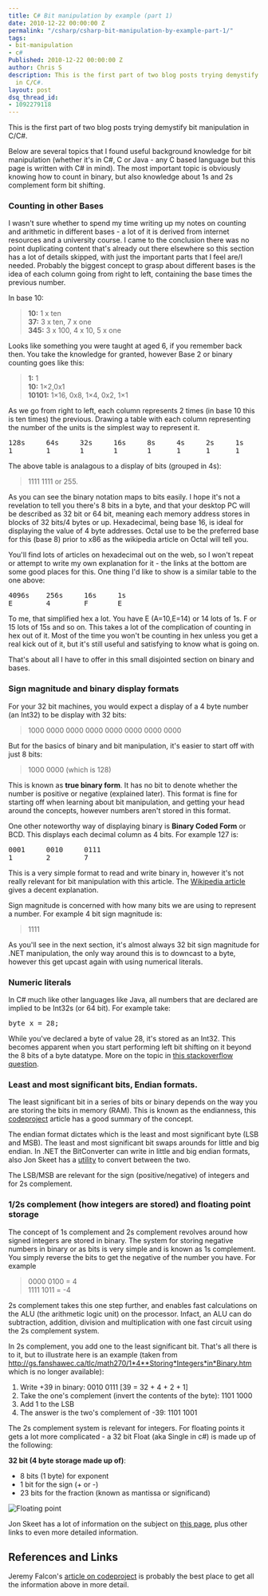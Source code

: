 ```yaml
---
title: C# Bit manipulation by example (part 1)
date: 2010-12-22 00:00:00 Z
permalink: "/csharp/csharp-bit-manipulation-by-example-part-1/"
tags:
- bit-manipulation
- c#
Published: 2010-12-22 00:00:00 Z
author: Chris S
description: This is the first part of two blog posts trying demystify bit manipulation
  in C/C#.
layout: post
dsq_thread_id:
- 1092279118
---
```


This is the first part of two blog posts trying demystify bit manipulation in C/C#.

Below are several topics that I found useful background knowledge for bit manipulation (whether it's in C#, C or Java - any C based language but this page is written with C# in mind). The most important topic is obviously knowing how to count in binary, but also knowledge about 1s and 2s complement form bit shifting.

<!--more-->

### Counting in other Bases

I wasn't sure whether to spend my time writing up my notes on counting and arithmetic in different bases - a lot of it is derived from internet resources and a university course. I came to the conclusion there was no point duplicating content that's already out there elsewhere so this section has a lot of details skipped, with just the important parts that I feel are/I needed. Probably the biggest concept to grasp about different bases is the idea of each column going from right to left, containing the base times the previous number.

In base 10:

> **10:** 1 x ten   
> **37:** 3 x ten, 7 x one   
> **345:** 3 x 100, 4 x 10, 5 x one 

Looks like something you were taught at aged 6, if you remember back then. You take the knowledge for granted, however Base 2 or binary counting goes like this:

> **1:** 1   
> **10:** 1&#215;2,0x1   
> **10101:** 1&#215;16, 0x8, 1&#215;4, 0x2, 1&#215;1 

As we go from right to left, each column represents 2 times (in base 10 this is ten times) the previous. Drawing a table with each column representing the number of the units is the simplest way to represent it.

<pre>128s     64s     32s     16s     8s     4s     2s     1s
1        1       1       1       1      1      1      1
</pre>

The above table is analagous to a display of bits (grouped in 4s):

> 1111 1111 or 255. 

As you can see the binary notation maps to bits easily. I hope it's not a revelation to tell you there's 8 bits in a byte, and that your desktop PC will be described as 32 bit or 64 bit, meaning each memory address stores in blocks of 32 bits/4 bytes or up. Hexadecimal, being base 16, is ideal for displaying the value of 4 byte addresses. Octal use to be the preferred base for this (base 8) prior to x86 as the wikipedia article on Octal will tell you.

You'll find lots of articles on hexadecimal out on the web, so I won't repeat or attempt to write my own explanation for it - the links at the bottom are some good places for this. One thing I'd like to show is a similar table to the one above:

<pre>4096s    256s     16s     1s
E        4        F       E
</pre>

To me, that simplified hex a lot. You have E (A=10,E=14) or 14 lots of 1s. F or 15 lots of 15s and so on. This takes a lot of the complication of counting in hex out of it. Most of the time you won't be counting in hex unless you get a real kick out of it, but it's still useful and satisfying to know what is going on.

That's about all I have to offer in this small disjointed section on binary and bases.

### Sign magnitude and binary display formats

For your 32 bit machines, you would expect a display of a 4 byte number (an Int32) to be display with 32 bits:

> 1000 0000 0000 0000 0000 0000 0000 0000 

But for the basics of binary and bit manipulation, it's easier to start off with just 8 bits:

> 1000 0000 (which is 128) 

This is known as **true binary form**. It has no bit to denote whether the number is positive or negative (explained later). This format is fine for starting off when learning about bit manipulation, and getting your head around the concepts, however numbers aren't stored in this format.

One other noteworthy way of displaying binary is **Binary Coded Form** or BCD. This displays each decimal column as 4 bits. For example 127 is:

<pre>0001     0010     0111
1        2        7
</pre>

This is a very simple format to read and write binary in, however it's not really relevant for bit manipulation with this article. The [Wikipedia article][1] gives a decent explanation.

Sign magnitude is concerned with how many bits we are using to represent a number. For example 4 bit sign magnitude is:

> 1111 

As you'll see in the next section, it's almost always 32 bit sign magnitude for .NET manipulation, the only way around this is to downcast to a byte, however this get upcast again with using numerical literals.

### Numeric literals

In C# much like other languages like Java, all numbers that are declared are implied to be Int32s (or 64 bit). For example take:

<pre>byte x = 28;</pre>

While you've declared a byte of value 28, it's stored as an Int32. This becomes apparent when you start performing left bit shifting on it beyond the 8 bits of a byte datatype. More on the topic in [this stackoverflow question][2].

### Least and most significant bits, Endian formats.

The least significant bit in a series of bits or binary depends on the way you are storing the bits in memory (RAM). This is known as the endianness, this [codeproject][3] article has a good summary of the concept. 

The endian format dictates which is the least and most significant byte (LSB and MSB). The least and most significant bit swaps arounds for little and big endian. In .NET the BitConverter can write in little and big endian formats, also Jon Skeet has a [utility][4] to convert between the two.

The LSB/MSB are relevant for the sign (positive/negative) of integers and for 2s complement.

### 1/2s complement (how integers are stored) and floating point storage

The concept of 1s complement and 2s complement revolves around how signed integers are stored in binary. The system for storing negative numbers in binary or as bits is very simple and is known as 1s complement. You simply reverse the bits to get the negative of the number you have. For example

> 0000 0100 = 4   
> 1111 1011 = -4 

2s complement takes this one step further, and enables fast calculations on the ALU (the arithmetic logic unit) on the processor. Infact, an ALU can do subtraction, addition, division and multiplication with one fast circuit using the 2s complement system.

In 2s complement, you add one to the least significant bit. That's all there is to it, but to illustrate here is an example (taken from http://gs.fanshawec.ca/tlc/math270/1*4**Storing*Integers*in*Binary.htm which is no longer available):

  1. Write +39 in binary: 0010 0111 [39 = 32 + 4 + 2 + 1]
  2. Take the one's complement (invert the contents of the byte): 1101 1000
  3. Add 1 to the LSB 
  4. The answer is the two's complement of -39: 1101 1001

The 2s complement system is relevant for integers. For floating points it gets a lot more complicated - a 32 bit Float (aka Single in c#) is made up of the following:

**32 bit (4 byte storage made up of)**:  
- 8 bits (1 byte) for exponent  
- 1 bit for the sign (+ or -)  
- 23 bits for the fraction (known as mantissa or significand)

![Floating point][5]

Jon Skeet has a lot of information on the subject on [this page][6], plus other links to even more detailed information.

## References and Links

Jeremy Falcon's [article on codeproject][7] is probably the best place to get all the information above in more detail.

 [1]: http://en.wikipedia.org/wiki/Binary-coded_decimal
 [2]: http://stackoverflow.com/questions/737781/left-bit-shifting-255-as-a-byte
 [3]: http://www.codeproject.com/KB/cpp/endianness.aspx
 [4]: http://www.yoda.arachsys.com/csharp/miscutil/
 [5]: /assets/2010/12/floatingpoint.png
 [6]: http://www.yoda.arachsys.com/csharp/floatingpoint.html
 [7]: http://www.codeproject.com/KB/tips/binhex.aspx